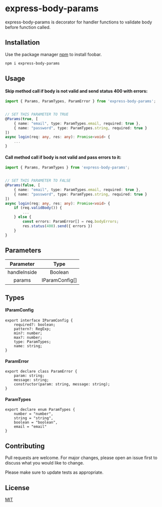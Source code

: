 # express-body-params

express-body-params is decorator for handler functions to validate body before function called.

## Installation

Use the package manager [npm](https://www.npmjs.com) to install foobar.

```bash
npm i express-body-params
```

## Usage
#### Skip method call if body is not valid and send status 400 with errors:

```typescript
import { Params, ParamTypes, ParamError } from 'express-body-params';


// SET THIS PARAMETER TO TRUE
@Params(true, [
    { name: "email", type: ParamTypes.email, required: true },
    { name: "password", type: ParamTypes.string, required: true }
])
async login(req: any, res: any): Promise<void> {
	...
}
```

#### Call method call if body is not valid and pass errors to it:

```typescript
import { Params, ParamTypes } from 'express-body-params';


// SET THIS PARAMETER TO FALSE
@Params(false, [
    { name: "email", type: ParamTypes.email, required: true },
    { name: "password", type: ParamTypes.string, required: true }
])
async login(req: any, res: any): Promise<void> {
    if (req.validBody()) {
        ...
    } else { 
        const errors: ParamError[] = req.bodyErrors;
        res.status(400).send({ errors })
    }
}
```

## Parameters

| Parameter        | Type           |
|:----------------:|:--------------:| 
| handleInside     | Boolean        |
| params           | IParamConfig[] |

## Types
#### IParamConfig
```
export interface IParamConfig {
    required?: boolean;
    pattern?: RegExp;
    min?: number;
    max?: number;
    type: ParamTypes;
    name: string;
}
```

#### ParamError
```
export declare class ParamError {
    param: string;
    message: string;
    constructor(param: string, message: string);
}
```

#### ParamTypes
```
export declare enum ParamTypes {
    number = "number",
    string = "string",
    boolean = "boolean",
    email = "email"
}
```


## Contributing
Pull requests are welcome. For major changes, please open an issue first to discuss what you would like to change.

Please make sure to update tests as appropriate.

## License
[MIT](https://choosealicense.com/licenses/mit/)
